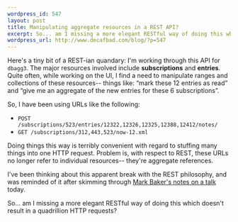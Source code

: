 ```yaml
--- 
wordpress_id: 547
layout: post
title: Manipulating aggregate resources in a REST API?
excerpt: So... am I missing a more elegant RESTful way of doing this which doesn't result in a quadrillion HTTP requests?
wordpress_url: http://www.decafbad.com/blog/?p=547
---
```

Here's a tiny bit of a REST-ian quandary:  I'm working through this API for `dbagg3`.  The major resources involved include **subscriptions** and **entries**.  Quite often, while working on the UI, I find a need to manipulate ranges and collections of these resources-- things like: &#8220;mark these 12 entries as read&#8221; and &#8220;give me an aggregate of the new entries for these 6 subscriptions&#8221;.

So, I have been using URLs like the following:

* `POST /subscriptions/523/entries/12322,12326,12325,12388,12412/notes/`
* `GET /subscriptions/312,443,523/now-12.xml`

Doing things this way is terribly convenient with regard to stuffing many things into one HTTP request.  Problem is, with respect to REST, these URLs no longer refer to individual resources--  they're aggregate references.

I've been thinking about this apparent break with the REST philosophy, and was reminded of it after skimming through [Mark Baker's notes on a talk][mbakerrest] today.  

So... am I missing a more elegant RESTful way of doing this which doesn't result in a quadrillion HTTP requests?

[mbakerrest]: http://www.markbaker.ca/Talks/2004-xmlself/all.htm
